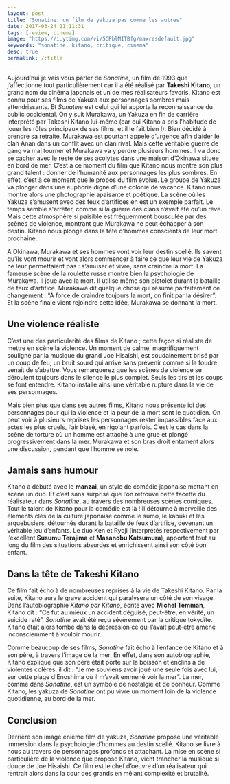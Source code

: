```yaml
---
layout: post
title: "Sonatine: un film de yakuza pas comme les autres"
date: 2017-03-24 21:11:31
tags: [review, cinema]
image: "https://i.ytimg.com/vi/5CPblMITBfg/maxresdefault.jpg"
keywords: "sonatine, kitano, critique, cinema"
desc: true
permalink: /:title
---
```


Aujourd’hui je vais vous parler de *Sonatine*, un film de 1993 que j’affectionne tout particulièrement car il a été réalisé par **Takeshi Kitano**, un grand nom du cinéma japonais et un de mes réalisateurs favoris. Kitano est connu pour ses films de Yakuza aux personnages sombres mais attendrissants. Et *Sonatine* est celui qui lui apporta la reconnaissance du public occidental. On y suit Murakawa, un Yakuza en fin de carrière interprété par Takeshi Kitano lui-même (car oui Kitano a pris l’habitude de jouer les rôles principaux de ses films, et il le fait bien !). Bien décidé à prendre sa retraite, Murakawa est pourtant appelé d’urgence afin d’aider le clan Anan dans un conflit avec un clan rival. Mais cette véritable guerre de gang va mal tourner et Murakawa va y perdre plusieurs hommes. Il va donc se cacher avec le reste de ses acolytes dans une maison d’Okinawa située en bord de mer. C’est à ce moment du film que Kitano nous montre son plus grand talent : donner de l’humanité aux personnages les plus sombres. En effet, c’est à ce moment que le propos du film évolue. Le groupe de Yakuza va plonger dans une euphorie digne d’une colonie de vacance. Kitano nous montre alors une photographie apaisante et poétique. La scène où les Yakuza s’amusent avec des feux d’artifices en est un exemple parfait. Le temps semble s'arrêter, comme si la guerre des clans n’avait été qu’un rêve. Mais cette atmosphère si paisible est fréquemment bousculée par des scènes de violence, montrant que Murakawa ne peut échapper à son destin. Kitano nous plonge dans la tête d’hommes conscients de leur mort prochaine.

A Okinawa, Murakawa et ses hommes vont voir leur destin scellé. Ils savent qu’ils vont mourir et vont alors commencer à faire ce que leur vie de Yakuza ne leur permettaient pas : s’amuser et vivre, sans craindre la mort. La fameuse scène de la roulette russe montre bien la psychologie de Murakawa. Il joue avec la mort. Il utilise même son pistolet durant la bataille de feux d’artifice. Murakawa dit quelque chose qui résume parfaitement ce changement : “A force de craindre toujours la mort, on finit par la désirer”. Et la scène finale vient rejoindre cette idée, Murakawa se donnant la mort.

## Une violence réaliste
C’est une des particularité des films de Kitano ; cette façon si réaliste de mettre en scène la violence. Un moment de calme, magnifiquement souligné par la musique du grand Joe Hisaishi, est soudainement brisé par un coup de feu, un bruit sourd qui arrive sans prévenir comme si la foudre venait de s’abattre. Vous remarquerez que les scènes de violence se déroulent toujours dans le silence le plus complet. Seuls les tirs et les coups se font entendre. Kitano installe ainsi une véritable rupture dans la vie de ses personnages.

Mais bien plus que dans ses autres films, Kitano nous présente ici des personnages pour qui la violence et la peur de la mort sont le quotidien. On peut voir à plusieurs reprises les personnages rester impassibles face aux actes les plus cruels, l’air blasé, en rigolant parfois. C’est le cas dans la scène de torture où un homme est attaché à une grue et plongé progressivement dans la mer. Murakawa et son bras droit entament alors une discussion, pendant que l’homme se noie.

## Jamais sans humour
Kitano a débuté avec le **manzai**, un style de comédie japonaise mettant en scène un duo. Et c’est sans surprise que l’on retrouve cette facette du réalisateur dans *Sonatine*, au travers des nombreuses scènes comiques. Tout le talent de Kitano pour la comédie est là ! Il détourne à merveille des éléments clés de la culture japonaise comme le sumo, le kabuki et les arquebusiers, détournés durant la bataille de feux d’artifice, devenant un véritable jeu d’enfants. Le duo Ken et Ryoji (interprétés respectivement par l’excellent **Susumu Terajima** et **Masanobu Katsumura**), apportent tout au long du film des situations absurdes et enrichissent ainsi son côté bon enfant.

## Dans la tête de Takeshi Kitano
Ce film fait écho à de nombreuses reprises à la vie de Takeshi Kitano. Par la suite, Kitano aura le grave accident qui paralysera un côté de son visage. Dans l’autobiographie *Kitano par Kitano*, écrite avec **Michel Temman**, Kitano dit : “Ce fut au mieux un accident déguisé, peut-être, en vérité, un suicide raté”. *Sonatine* avait été reçu sévèrement par la critique tokyoïte. Kitano était alors tombé dans la dépression ce qui l’avait peut-être amené inconsciemment à vouloir mourir.

Comme beaucoup de ses films, *Sonatine* fait écho à l’enfance de Kitano et à son père, à travers l’image de la mer. En effet, dans son autobiographie, Kitano explique que son père était porté sur la boisson et enclins à de violentes colères. il dit : “Je me souviens avoir joué une seule fois avec lui, sur cette plage d’Enoshima où il m’avait emmené voir la mer”. La mer, comme dans *Sonatine*, est un symbole de nostalgie et de bonheur. Comme Kitano, les yakuza de *Sonatine* ont pu vivre un moment loin de la violence quotidienne, au bord de la mer.

## Conclusion
Derrière son image énième film de yakuza, *Sonatine* propose une véritable immersion dans la psychologie d’hommes au destin scellé. Kitano se livre à nous au travers de personnages profonds et attachant. La mise en scène si particulière de la violence que propose Kitano, vient trancher la musique si douce de Joe Hisaishi. Ce film est le chef d’oeuvre d’un réalisateur qui rentrait alors dans la cour des grands en mêlant complexité et brutalité.
